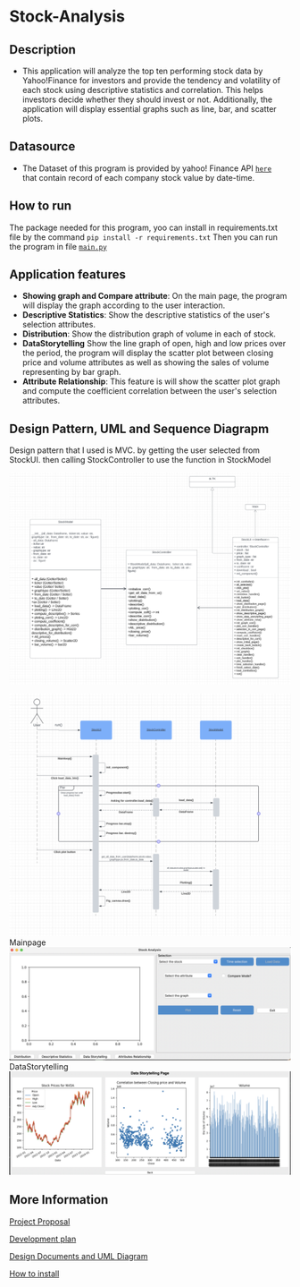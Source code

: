 # Stock-Analysis
## Description
* This application will analyze the top ten performing stock data by Yahoo!Finance for investors and provide the tendency and volatility of each stock using descriptive statistics and correlation. 
This helps investors decide whether they should invest or not. Additionally, the application will display essential graphs such as line, bar, and scatter plots.

## Datasource
* The Dataset of this program is provided by yahoo! Finance API [`here`](https://pypi.org/project/yfinance/)<br> that contain record of each company stock value by date-time.


## How to run
The package needed for this program, yoo can install in requirements.txt file by the command `pip install -r requirements.txt` Then you can run the program in file [`main.py`](main.py)


## Application features
- **Showing graph and Compare attribute**: On the main page, the program will display the graph according to the user interaction.
- **Descriptive Statistics**: Show the descriptive statistics of the user's selection attributes.
- **Distribution**: Show the distribution graph of volume in each of stock.
- **DataStorytelling** Show the line graph of open, high and low prices over the period, the program will display the scatter plot between closing price and volume attributes as well as showing the sales of volume representing by bar graph.
- **Attribute Relationship**: This feature is will show the scatter plot graph and compute the coefficient correlation between the user's selection attributes.


## Design Pattern, UML and Sequence Diagrapm
Design pattern that I used is MVC. by getting the user selected from StockUI. then calling StockController to use the function in StockModel

![UML diagram](pic/UML_design.png)

![Sequence](pic/Sequence%20design.png)
Mainpage
![Main page](Main%20page.png)
DataStorytelling
![Data storytelling](Data%20storytelling%20page.png)


## More Information
[Project Proposal](https://docs.google.com/document/d/1W3-sXkH3IEhhQ5J34V75y0qTaM7smmx63rM3nwzxm_s/edit#heading=h.brkgjcw3i7fl)

[Development plan](https://github.com/napoldejpassornratchakul/Stock-Analysis/wiki/Development-plan)

[Design Documents and UML Diagram](https://github.com/napoldejpassornratchakul/Stock-Analysis/wiki/Design-Documents-and-UML-Diagram)

[How to install](https://github.com/napoldejpassornratchakul/Stock-Analysis/wiki/How-to-install)
